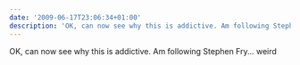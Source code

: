 ```yaml
---
date: '2009-06-17T23:06:34+01:00'
description: 'OK, can now see why this is addictive. Am following Stephen Fry... weird'
---
```

OK, can now see why this is addictive. Am following Stephen Fry... weird
